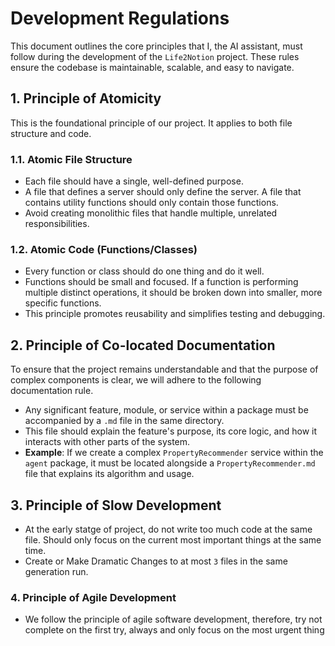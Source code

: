 # Development Regulations

This document outlines the core principles that I, the AI assistant, must follow during the development of the `Life2Notion` project. These rules ensure the codebase is maintainable, scalable, and easy to navigate.

## 1. Principle of Atomicity
This is the foundational principle of our project. It applies to both file structure and code.

### 1.1. Atomic File Structure
- Each file should have a single, well-defined purpose.
- A file that defines a server should only define the server. A file that contains utility functions should only contain those functions.
- Avoid creating monolithic files that handle multiple, unrelated responsibilities.

### 1.2. Atomic Code (Functions/Classes)
- Every function or class should do one thing and do it well.
- Functions should be small and focused. If a function is performing multiple distinct operations, it should be broken down into smaller, more specific functions.
- This principle promotes reusability and simplifies testing and debugging.

## 2. Principle of Co-located Documentation
To ensure that the project remains understandable and that the purpose of complex components is clear, we will adhere to the following documentation rule.

- Any significant feature, module, or service within a package must be accompanied by a `.md` file in the same directory.
- This file should explain the feature's purpose, its core logic, and how it interacts with other parts of the system.
- **Example**: If we create a complex `PropertyRecommender` service within the `agent` package, it must be located alongside a `PropertyRecommender.md` file that explains its algorithm and usage.

## 3. Principle of Slow Development

- At the early statge of project, do not write too much code at the same file. Should only focus on the current most important things at the same time.
- Create or Make Dramatic Changes to at most `3` files in the same generation run.

### 4. Principle of Agile Development

- We follow the principle of agile software development, therefore, try not complete on the first try, always and only focus on the most urgent thing